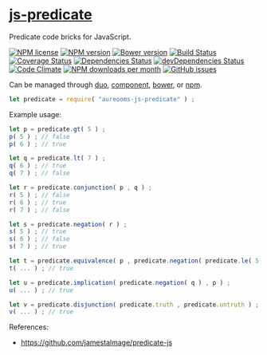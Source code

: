 [js-predicate](http://aureooms.github.io/js-predicate)
==

Predicate code bricks for JavaScript.

[![NPM license](http://img.shields.io/npm/l/aureooms-js-predicate.svg?style=flat)](https://raw.githubusercontent.com/aureooms/js-predicate/master/LICENSE)
[![NPM version](http://img.shields.io/npm/v/aureooms-js-predicate.svg?style=flat)](https://www.npmjs.org/package/aureooms-js-predicate)
[![Bower version](http://img.shields.io/bower/v/aureooms-js-predicate.svg?style=flat)](http://bower.io/search/?q=aureooms-js-predicate)
[![Build Status](http://img.shields.io/travis/aureooms/js-predicate.svg?style=flat)](https://travis-ci.org/aureooms/js-predicate)
[![Coverage Status](http://img.shields.io/coveralls/aureooms/js-predicate.svg?style=flat)](https://coveralls.io/r/aureooms/js-predicate)
[![Dependencies Status](http://img.shields.io/david/aureooms/js-predicate.svg?style=flat)](https://david-dm.org/aureooms/js-predicate#info=dependencies)
[![devDependencies Status](http://img.shields.io/david/dev/aureooms/js-predicate.svg?style=flat)](https://david-dm.org/aureooms/js-predicate#info=devDependencies)
[![Code Climate](http://img.shields.io/codeclimate/github/aureooms/js-predicate.svg?style=flat)](https://codeclimate.com/github/aureooms/js-predicate)
[![NPM downloads per month](http://img.shields.io/npm/dm/aureooms-js-predicate.svg?style=flat)](https://www.npmjs.org/package/aureooms-js-predicate)
[![GitHub issues](http://img.shields.io/github/issues/aureooms/js-predicate.svg?style=flat)](https://github.com/aureooms/js-predicate/issues)

Can be managed through [duo](https://github.com/duojs/duo),
[component](https://github.com/componentjs/component),
[bower](https://github.com/bower/bower), or
[npm](https://github.com/npm/npm).

```js
let predicate = require( "aureooms-js-predicate" ) ;
```

Example usage:

```js
let p = predicate.gt( 5 ) ;
p( 5 ) ; // false
p( 6 ) ; // true

let q = predicate.lt( 7 ) ;
q( 6 ) ; // true
q( 7 ) ; // false

let r = predicate.conjunction( p , q ) ;
r( 5 ) ; // false
r( 6 ) ; // true
r( 7 ) ; // false

let s = predicate.negation( r ) ;
s( 5 ) ; // true
s( 6 ) ; // false
s( 7 ) ; // true

let t = predicate.equivalence( p , predicate.negation( predicate.le( 5 ) ) ) ;
t( ... ) ; // true

let u = predicate.implication( predicate.negation( q ) , p ) ;
u( ... ) ; // true

let v = predicate.disjunction( predicate.truth , predicate.untruth ) ;
v( ... ) ; // true
```

References:

  - https://github.com/jamestalmage/predicate-js
